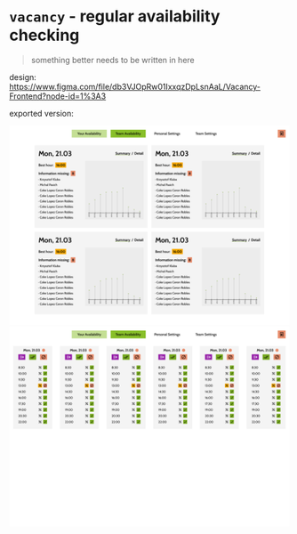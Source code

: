 # `vacancy` - regular availability checking

> something better needs to be written in here

design: https://www.figma.com/file/db3VJOpRw01IxxqzDpLsnAaL/Vacancy-Frontend?node-id=1%3A3

exported version:

![Captain View](./documentation/captain_view.png)
![Availability View](./documentation/availability_view.png)
